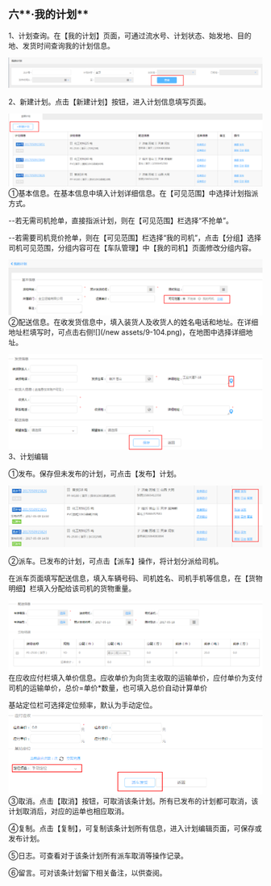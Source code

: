 ## 六**·我的计划**

1、计划查询。在【我的计划】页面，可通过流水号、计划状态、始发地、目的地、发货时间查询我的计划信息。

![](/nassets/c6-1.png)

2、新建计划。点击【新建计划】按钮，进入计划信息填写页面。

![](/nassets/c6-3.png)①基本信息。在基本信息中填入计划详细信息。在【可见范围】中选择计划指派方式。

--若无需司机抢单，直接指派计划，则在【可见范围】栏选择“不抢单”。

--若需要司机竞价抢单，则在【可见范围】栏选择“我的司机”，点击【分组】选择司机可见范围，分组内容可在【车队管理】中【我的司机】页面修改分组内容。

![](/nassets/c6-4.png)②配送信息。在收发货信息中，填入装货人及收货人的姓名电话和地址。在详细地址栏填写时，可点击右侧![](/new assets/9-104.png)，在地图中选择详细地址。

![](/nassets/c6-7.png)3、计划编辑

①发布。保存但未发布的计划，可点击【发布】计划。

![](/nassets/c6-9.png)

②派车。已发布的计划，可点击【派车】操作，将计划分派给司机。

在派车页面填写配送信息，填入车辆号码、司机姓名、司机手机等信息，在【货物明细】栏填入分配给该司机的货物重量。

![](/cassets/c6-7.png)在应收应付栏填入单价信息。应收单价为向货主收取的运输单价，应付单价为支付司机的运输单价，总价=单价\*数量，也可填入总价自动计算单价

基站定位栏可选择定位频率，默认为手动定位。![](/nassets/c6-8.png)③取消。点击【取消】按钮，可取消该条计划。所有已发布的计划都可取消，该计划取消后，对应的运单也相应取消。

④复制。点击【复制】，可复制该条计划所有信息，进入计划编辑页面，可保存或发布计划。

⑤日志。可查看对于该条计划所有派车取消等操作记录。

⑥留言。可对该条计划留下相关备注，以供查阅。

